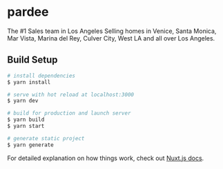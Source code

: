 # pardee
The #1 Sales team in Los Angeles
Selling homes in Venice, Santa Monica, Mar Vista, Marina del Rey, Culver City, West LA and all over Los Angeles.

## Build Setup

```bash
# install dependencies
$ yarn install

# serve with hot reload at localhost:3000
$ yarn dev

# build for production and launch server
$ yarn build
$ yarn start

# generate static project
$ yarn generate
```

For detailed explanation on how things work, check out [Nuxt.js docs](https://nuxtjs.org).

